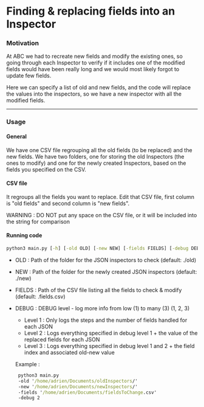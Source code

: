 # Finding & replacing fields into an Inspector

### Motivation 
At ABC we had to recreate new fields and modify the existing ones, so going through each Inspector to verify if it includes one of the modified fields would have been really long and we would most likely forgot to update few fields. 

Here we can specify a list of old and new fields, and the code will replace the values into the inspectors, so we have a new inspector with all the modified fields.

***

### Usage 
#### General 
We have one CSV file regrouping all the old fields (to be replaced) and the new fields. 
We have two folders, one for storing the old Inspectors (the ones to modify) and one for the newly created Inspectors, based on the fields you specified on the CSV.

#### CSV file 
It regroups all the fields you want to replace. 
Edit that CSV file, first column is "old fields" and second column is "new fields".

WARNING : DO NOT put any space on the CSV file, or it will be included into the string for comparison

#### Running code
```cmd
python3 main.py [-h] [-old OLD] [-new NEW] [-fields FIELDS] [-debug DEBUG]
```
  - OLD : Path of the folder for the JSON inspectors to check (default: ./old)
  - NEW : Path of the folder for the newly created JSON inspectors (default: ./new)
  - FIELDS : Path of the CSV file listing all the fields to check & modify (default: .fields.csv)
  - DEBUG : DEBUG level - log more info from low (1) to many (3) (1, 2, 3)
    - Level 1 : Only logs the steps and the number of fields handled for each JSON
    - Level 2 : Logs everything specified in debug level 1 + the value of the replaced fields for each JSON
    - Level 3 : Logs everything specified in debug level 1 and 2 + the field index and associated old-new value

    Example : 
    ```cmd 
     python3 main.py 
     -old '/home/adrien/Documents/oldInspectors/' 
     -new '/home/adrien/Documents/newInspectors/' 
     -fields '/home/adrien/Documents/fieldsToChange.csv'
     -debug 2
     ```